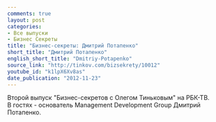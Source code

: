 ```yaml
---
comments: true
layout: post
categories:
- Все выпуски
- Бизнес Секреты
title: "Бизнес-секреты: Дмитрий Потапенко"
short_title: "Дмитрий Потапенко"
english_short_title: "Dmitriy-Potapenko"
source_link: "http://tinkov.com/bizsekrety/10012"
youtube_id: "k1lpX6Xv8as"
date_publication: "2012-11-23"
---
```

Второй выпуск "Бизнес-секретов с Олегом Тиньковым" на РБК-ТВ.  
В гостях - основатель Management Development Group Дмитрий Потапенко.